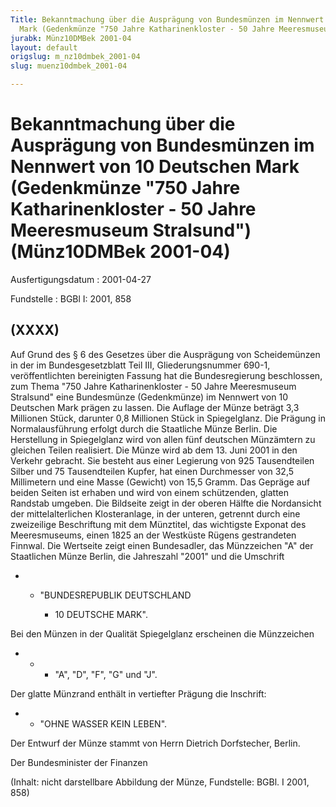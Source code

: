 ```yaml
---
Title: Bekanntmachung über die Ausprägung von Bundesmünzen im Nennwert von 10 Deutschen
  Mark (Gedenkmünze "750 Jahre Katharinenkloster - 50 Jahre Meeresmuseum Stralsund")
jurabk: Münz10DMBek 2001-04
layout: default
origslug: m_nz10dmbek_2001-04
slug: muenz10dmbek_2001-04

---
```


# Bekanntmachung über die Ausprägung von Bundesmünzen im Nennwert von 10 Deutschen Mark (Gedenkmünze "750 Jahre Katharinenkloster - 50 Jahre Meeresmuseum Stralsund") (Münz10DMBek 2001-04)

Ausfertigungsdatum
:   2001-04-27

Fundstelle
:   BGBl I: 2001, 858

## (XXXX)

Auf Grund des § 6 des Gesetzes über die Ausprägung von Scheidemünzen
in der im Bundesgesetzblatt Teil III, Gliederungsnummer 690-1,
veröffentlichten bereinigten Fassung hat die Bundesregierung
beschlossen, zum Thema "750 Jahre Katharinenkloster - 50 Jahre
Meeresmuseum Stralsund" eine Bundesmünze (Gedenkmünze) im Nennwert von
10 Deutschen Mark prägen zu lassen.
Die Auflage der Münze beträgt 3,3 Millionen Stück, darunter 0,8
Millionen Stück in Spiegelglanz. Die Prägung in Normalausführung
erfolgt durch die Staatliche Münze Berlin. Die Herstellung in
Spiegelglanz wird von allen fünf deutschen Münzämtern zu gleichen
Teilen realisiert.
Die Münze wird ab dem 13. Juni 2001 in den Verkehr gebracht. Sie
besteht aus einer Legierung von 925 Tausendteilen Silber und 75
Tausendteilen Kupfer, hat einen Durchmesser von 32,5 Millimetern und
eine Masse (Gewicht) von 15,5 Gramm. Das Gepräge auf beiden Seiten ist
erhaben und wird von einem schützenden, glatten Randstab umgeben.
Die Bildseite zeigt in der oberen Hälfte die Nordansicht der
mittelalterlichen Klosteranlage, in der unteren, getrennt durch eine
zweizeilige Beschriftung mit dem Münztitel, das wichtigste Exponat des
Meeresmuseums, einen 1825 an der Westküste Rügens gestrandeten
Finnwal.
Die Wertseite zeigt einen Bundesadler, das Münzzeichen "A" der
Staatlichen Münze Berlin, die Jahreszahl "2001" und die Umschrift

*
    *   "BUNDESREPUBLIK DEUTSCHLAND

        *   10 DEUTSCHE MARK".









Bei den Münzen in der Qualität Spiegelglanz erscheinen die Münzzeichen

*
    *
        *   "A", "D", "F", "G" und "J".









Der glatte Münzrand enthält in vertiefter Prägung die Inschrift:

*
    *   "OHNE WASSER KEIN LEBEN".






Der Entwurf der Münze stammt von Herrn Dietrich Dorfstecher, Berlin.

Der Bundesminister der Finanzen

(Inhalt: nicht darstellbare Abbildung der Münze,
Fundstelle: BGBl. I 2001, 858)

